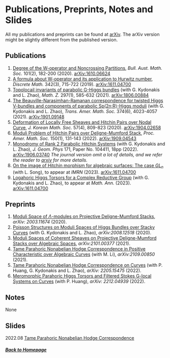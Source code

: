 # Publications, Preprints, Notes and Slides 

All my publications and preprints can be found at [arXiv](http://arxiv.org/a/sun_h_4). The arXiv version might be slightly different from the published version.

## Publications
1. [Degree of the W-operator and Noncrossing Partitions](https://doi.org/10.1017/S0004972719001084), *Bull. Aust. Math. Soc.* 101(2), 182-200 (2020). [arXiv:1610.06624](https://arxiv.org/abs/1610.06624)
2. [A formula about W-operator and its application to Hurwitz number](https://doi.org/10.1016/j.disc.2018.10.038), *Discrete Math.* 342(3), 715-722 (2019). [arXiv:1611.04700](https://arxiv.org/abs/1611.04700)
3. [Topolocail invariants of parabolic G-Higgs bundles](https://doi.org/10.1007/s00209-020-02526-4) (with G. Kydonakis and L. Zhao), *Math. Z.* 297(1), 585-632 (2021). [arXiv:1806.00884](https://arxiv.org/abs/1806.00884)
4. [The Beauville-Narasimhan-Ramanan correspondence for twisted Higgs V-bundles and components of parabolic Sp(2n;R)-Higgs moduli](https://doi.org/10.1090/tran/8284) (with G. Kydonakis and L. Zhao), *Trans. Amer. Math. Soc.* 374(6), 4023-4057 (2021). [arXiv:1901.09148](https://arxiv.org/abs/1901.09148)
5. [Deformation of Locally Free Sheaves and Hitchin Pairs over Nodal Curve](https://doi.org/10.4134/JKMS.j190334), *J. Korean Math. Soc.* 57(4), 809-823 (2020). [arXiv:1904.02658](https://arxiv.org/abs/1904.02658)
6. [Moduli Problem of Hitchin Pairs over Deligne-Mumford Stack](https://doi.org/10.1090/proc/15663), *Proc. Amer. Math. Soc.* 150(1), 131-143 (2022). [arXiv:1909.04543](https://arxiv.org/abs/1909.04543)
7. [Monodromy of Rank 2 Parabolic Hitchin Systems](https://doi.org/10.1016/j.geomphys.2021.104411) (with G. Kydonakis and L. Zhao), *J. Geom. Phys* 171, Paper No. 104411, 18pp (2022). [arXiv:1906.03740](https://arxiv.org/abs/1906.03740) *The journal version omit a lot of details, and we refer the reader to [arxiv](https://arxiv.org/abs/1906.03740) for more details.*
8. [On the image of Hitchin morphism for algebraic surfaces: The case $GL_n$](https://arxiv.org/abs/2107.01679) (with L. Song), to appear at *IMRN* (2023). [arXiv:1611.04700](https://arxiv.org/abs/1611.04700)
9. [Logahoric Higgs Torsors for a Complex Reductive Group](https://arxiv.org/abs/2107.01977) (with G. Kydonakis and L. Zhao), to appear at *Math. Ann.* (2023). [arXiv:1611.04700](https://arxiv.org/abs/1611.04700)

## Preprints
1. [Moduli Space of $\Lambda$-modules on Projective Deligne-Mumford Stacks](https://arxiv.org/abs/2003.11674), *arXiv: 2003.11674* (2020).
2. [Poisson Structures on Moduli Spaces of Higgs Bundles over Stacky Curves](https://arxiv.org/abs/2008.12518) (with G. Kydonakis and L. Zhao), *arXiv:2008.12518* (2020).
3. [Moduli Spaces of Coherent Sheaves on Projective Deligne-Mumford Stacks over Algebraic Spaces](https://arxiv.org/abs/2101.00377), *arXiv:2101.00377* (2021).
4. [Tame Parahoric Nonabelian Hodge Correspondence in Positive Characteristic over Algebraic Curves](https://arxiv.org/abs/2109.00850) (with M. Li), *arXiv:2109.00850* (2021).
5. [Tame Parahoric Nonabelian Hodge Correspondence on Curves](https://arxiv.org/abs/2205.15475) (with P. Huang, G. Kydonakis and L. Zhao), *arXiv: 2205.15475* (2022).
6. [Meromorphic Parahoric Higgs Torsors and Filtered Stokes G-local Systems on Curves](https://arxiv.org/abs/2212.04939) (with P. Huang), *arXiv: 2212.04939* (2022).

## Notes

None

## Slides

2022.08 [Tame Parahoric Nonabelian Hodge Correspondence](notes/tame_parahoric_nonabelian_Hodge_correspondence.pdf)

##### [Back to Homepage](index.md)

